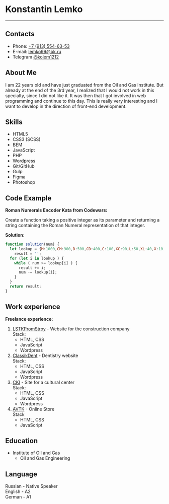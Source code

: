 # Konstantin Lemko

---

## Contacts

* Phone: [+7 (913) 554-63-53](tel:+79135546353)
* E-mail: [lemko99@bk.ru](mailto:lemko99@bk.ru)
* Telegram [@kolem1212](https://t.me/kolem1212)

## About Me

I am 22 years old and have just graduated from the Oil and Gas Institute. But already at the end of the 3rd year, I realized that I would not work in this specialty, since I did not like it. It was then that I got involved in web programming and continue to this day. This is really very interesting and I want to develop in the direction of front-end development.

## Skills

* HTML5
* CSS3 (SCSS)
* BEM
* JavaScript
* PHP
* Wordpress
* Git/GitHub
* Gulp
* Figma
* Photoshop

## Code Example

**Roman Numerals Encoder Kata from Codewars:**

Create a function taking a positive integer as its parameter and returning a string containing the Roman Numeral representation of that integer.

**Solution:**

```javascript
function solution(num) {
  let lookup = {M:1000,CM:900,D:500,CD:400,C:100,XC:90,L:50,XL:40,X:10,IX:9,V:5,IV:4,I:1},
    result = '';
  for (let i in lookup ) {
    while ( num >= lookup[i] ) {
      result += i;
      num -= lookup[i];
    }
  }
  return result;
}
```

## Work experience

**Freelance experience:**
1. [LSTKPromStroy](https://lstkpromstroy.ru/) - Website for the construction company \
    Stack:
    * HTML, CSS
    * JavaScript
    * Wordpress 
2. [ClassikDent](https://classikdent.ru/) - Dentistry website \
    Stack:
    * HTML, CSS
    * JavaScript
    * Wordpress
3. [CKI](http://polzunova.vtkteam.ru/) - Site for a cultural center \
    Stack:
    * HTML, CSS
    * JavaScript
    * Wordpress
4. [AVTK](http://tensib.beget.tech/avtk/) - Online Store \
    Stack
    * HTML, CSS
    * JavaScript

## Education

* Institute of Oil and Gas
    * Oil and Gas Engineering

## Language

Russian - Native Speaker\
English - A2\
German - A1